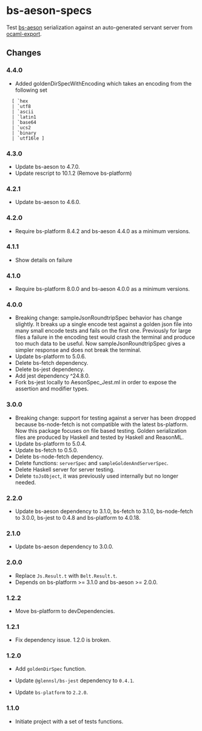 # bs-aeson-specs

Test [bs-aeson](https://github.com/plow-technologies/bs-aeson) serialization against an auto-generated servant server from [ocaml-export](https://github.com/plow-technologies/ocaml-export).

## Changes

### 4.4.0
* Added goldenDirSpecWithEncoding which takes an encoding from the following set 
```
  [ `hex 
  | `utf8
  | `ascii
  | `latin1
  | `base64
  | `ucs2
  | `binary
  | `utf16le ]
```

### 4.3.0

* Update bs-aeson to 4.7.0.
* Update rescript to 10.1.2 (Remove bs-platform)

### 4.2.1

* Update bs-aeson to 4.6.0.

### 4.2.0

* Require bs-platform 8.4.2 and bs-aeson 4.4.0 as a minimum versions.

### 4.1.1

* Show details on failure

### 4.1.0

* Require bs-platform 8.0.0 and bs-aeson 4.0.0 as a minimum versions.

### 4.0.0

* Breaking change: sampleJsonRoundtripSpec behavior has change slightly. It breaks up a single encode test against a golden json file into many small encode tests and fails on the first one. Previously for large files a failure in the encoding test would crash the terminal and produce too much data to be useful. Now sampleJsonRoundtripSpec gives a simpler response and does not break the terminal.
* Update bs-platform to 5.0.6.
* Delete bs-fetch dependency.
* Delete bs-jest dependency.
* Add jest dependency ^24.8.0.
* Fork bs-jest locally to AesonSpec_Jest.ml in order to expose the assertion and modifier types.

### 3.0.0

* Breaking change: support for testing against a server has been dropped because bs-node-fetch is not compatible with the latest bs-platform. Now this package focuses on file based testing. Golden serialization files are produced by Haskell and tested by Haskell and ReasonML.
* Update bs-platform to 5.0.4.
* Update bs-fetch to 0.5.0.
* Delete bs-node-fetch dependency.
* Delete functions: `serverSpec` and `sampleGoldenAndServerSpec`.
* Delete Haskell server for server testing.
* Delete `toJsObject`, it was previously used internally but no longer needed.

### 2.2.0

* Update bs-aeson dependency to 3.1.0, bs-fetch to 3.1.0, bs-node-fetch to 3.0.0, bs-jest to 0.4.8 and bs-platform to 4.0.18.

### 2.1.0

* Update bs-aeson dependency to 3.0.0.

### 2.0.0

* Replace `Js.Result.t` with `Belt.Result.t`.
* Depends on bs-platform >= 3.1.0 and bs-aeson >= 2.0.0.

### 1.2.2

* Move bs-platform to devDependencies.

### 1.2.1

* Fix dependency issue. 1.2.0 is broken.

### 1.2.0

* Add `goldenDirSpec` function.

* Update `@glennsl/bs-jest` dependency to `0.4.1`.

* Update `bs-platform` to `2.2.0`.

### 1.1.0

* Initiate project with a set of tests functions.
